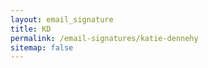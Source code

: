 ```yaml
---
layout: email_signature
title: KD
permalink: /email-signatures/katie-dennehy
sitemap: false
---
```

